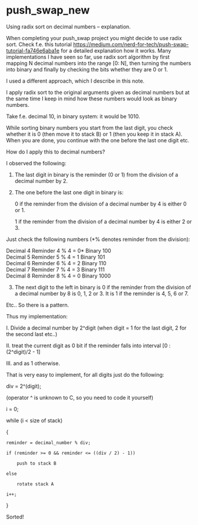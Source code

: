# push_swap_new
Using radix sort on decimal numbers – explanation.

When completing your push_swap project you might decide to use radix sort. Check f.e. this tutorial <https://medium.com/nerd-for-tech/push-swap-tutorial-fa746e6aba1e> for a detailed explanation how it works. 
Many implementations I have seen so far, use radix sort algorithm by first mapping N decimal numbers into the range [0: N], then turning the numbers into binary and finally by checking the bits whether they are 0 or 1.

I used a different approach, which I describe in this note.

I apply radix sort to the original arguments given as decimal numbers but at the same time I keep in mind how these numbers would look as binary numbers.

Take f.e. decimal 10, in binary system: it would be 1010.

While sorting binary numbers you start from the last digit, you check whether it is 0 (then move it to stack B) or 1 (then you keep it in stack A). When you are done, you continue with the one before the last one digit etc.

How do I apply this to decimal numbers?

I observed the following:

1. The last digit in binary is the reminder (0 or 1) from the division of a decimal number by 2.
2. The one before the last one digit in binary is:
   
   0 if the reminder from the division of a decimal number by 4 is either 0 or 1.
   
   1 if the reminder from the division of a decimal number by 4 is either 2 or 3. 

Just check the following numbers (*% denotes reminder from the division): 

Decimal 4   Reminder 4 % 4 = 0*   Binary 100  
Decimal 5   Reminder 5 % 4 = 1 	  Binary 101  
Decimal 6   Reminder 6 % 4 = 2 	  Binary 110  
Decimal 7   Reminder 7 % 4 = 3 	  Binary 111  
Decimal 8   Reminder 8 % 4 = 0 	  Binary 1000

3. The next digit to the left in binary is 0 if the reminder from the division of a decimal number by 8 is 0, 1, 2 or 3. It is 1 if the reminder is 4, 5,  6 or 7.

Etc.. So there is a pattern. 

Thus my implementation: 

I. Divide a decimal number by 2^digit (when digit = 1 for the last digit, 2 for the second last etc..) 

II. treat the current digit as 0 bit if the reminder falls into interval [0 : (2^digit)/2 - 1] 

III. and as 1 otherwise.

That is very easy to implement, for all digits just do the following:

div = 2^(digit);

(operator ^ is unknown to C, so you need to code it yourself) 

i = 0; 

while (i < size of stack)

{

	reminder = decimal_number % div;

	if (reminder >= 0 && reminder <= ((div / 2) - 1))

		push to stack B

	else

		rotate stack A

	i++;

}

Sorted!
